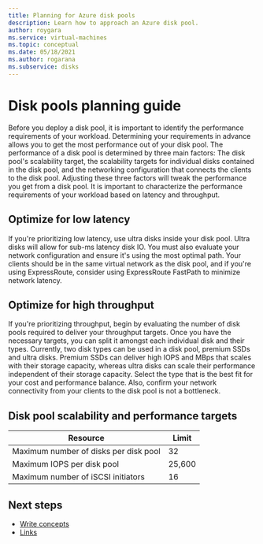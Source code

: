 ```yaml
---
title: Planning for Azure disk pools
description: Learn how to approach an Azure disk pool.
author: roygara
ms.service: virtual-machines
ms.topic: conceptual
ms.date: 05/18/2021
ms.author: rogarana
ms.subservice: disks
---
```


# Disk pools planning guide

Before you deploy a disk pool, it is important to identify the performance requirements of your workload. Determining your requirements in advance allows you to get the most performance out of your disk pool. The performance of a disk pool is determined by three main factors: The disk pool's scalability target, the scalability targets for individual disks contained in the disk pool, and the networking configuration that connects the clients to the disk pool. Adjusting these three factors will tweak the performance you get from a disk pool. It is important to characterize the performance requirements of your workload based on latency and throughput.

## Optimize for low latency

If you're prioritizing low latency, use ultra disks inside your disk pool. Ultra disks will allow for sub-ms latency disk IO. You must also evaluate your network configuration and ensure it's using the most optimal path. Your clients should be in the same virtual network as the disk pool, and if you're using ExpressRoute, consider using ExpressRoute FastPath to minimize network latency.

## Optimize for high throughput

If you're prioritizing throughput, begin by evaluating the number of disk pools required to deliver your throughput targets. Once you have the necessary targets, you can split it amongst each individual disk and their types. Currently, two disk types can be used in a disk pool, premium SSDs and ultra disks. Premium SSDs can deliver high IOPS and MBps that scales with their storage capacity, whereas ultra disks can scale their performance independent of their storage capacity. Select the type that is the best fit for your cost and performance balance. Also, confirm your network connectivity from your clients to the disk pool is not a bottleneck.


## Disk pool scalability and performance targets


|Resource  |Limit  |
|---------|---------|
|Maximum number of disks per disk pool|32|
|Maximum IOPS per disk pool|25,600|
|Maximum number of iSCSI initiators|16|

## Next steps

- [Write concepts](contribute-how-to-write-concept.md)
- [Links](links-how-to.md)